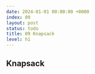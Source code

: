```yaml
---
date: 2024-01-01 00:00:00 +0000
index: 09
layout: post
status: todo
title: 09 Knapsack
level: h1
---
```


## Knapsack